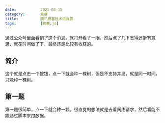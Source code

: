 ```yaml
---
date:           2021-03-15
category:       竞赛
title:          腾讯极客技术挑战赛
tags:           [竞赛,js]
---
```


通过公众号里面看到了这个消息，就打开看了一眼，然后点了几下觉得还挺有意思，就花时间做了下，最终还是比较有收获的。
<!--more-->
## 简介
这个就是点击一个按钮，点一下就会种一棵树，但是不支持并发，就是同一时间，只能种一棵树。

## 第一题
第一题很简单，点一下就会种一颗，很直觉的想法就是去看网络请求，然后看能不能通过脚本来跑数据。
